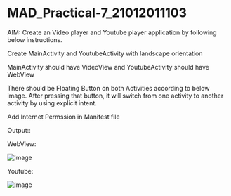# MAD_Practical-7_21012011103


AIM: Create an Video player and Youtube player application by following below instructions.

Create MainActivity and YoutubeActivity with landscape orientation

MainActivity should have VideoView and YoutubeActivity should have WebView

There should be Floating Button on both Activities according to below image. After pressing that button, it will switch from one activity to another activity by using explicit intent.

Add Internet Permssion in Manifest file

Output::

WebView:

![image](https://github.com/Rohan3429/MAD_Practical-7_21012011103/assets/98172369/f5c048c7-f916-48a2-b562-8235de35a321)

Youtube:

![image](https://github.com/Rohan3429/MAD_Practical-7_21012011103/assets/98172369/11cf388c-dd94-4f18-9d44-1e617f4b59f3)



